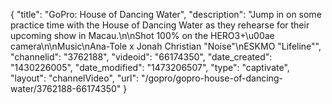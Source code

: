 {
    "title": "GoPro: House of Dancing Water",
    "description": "Jump in on some practice time with the House of Dancing Water as they rehearse for their upcoming show in Macau.\n\nShot 100% on the HERO3+\u00ae camera\n\nMusic\nAna-Tole x Jonah Christian \"Noise\"\nESKMO \"Lifeline\"",
    "channelid": "3762188",
    "videoid": "66174350",
    "date_created": "1430226005",
    "date_modified": "1473206507",
    "type": "captivate",
    "layout": "channelVideo",
    "url": "\/gopro\/gopro-house-of-dancing-water\/3762188-66174350"
}